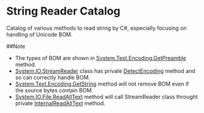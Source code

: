 String Reader Catalog
=====================

Catalog of various methods to read string by C#, especially focusing on handling of Unicode BOM.

##Note

 * The types of BOM are shown in [System.Text.Encoding.GetPreamble](https://msdn.microsoft.com/en-us/library/system.text.encoding.getpreamble.aspx) method.
 * [System.IO.StreamReader](https://msdn.microsoft.com/en-us/library/system.io.streamreader.aspx) class has private [DetectEncoding](http://referencesource.microsoft.com/#mscorlib/system/io/streamreader.cs,ea5187ae9c79350e) method and so can correctly handle BOM.
 * [System.Text.Encoding.GetString](https://msdn.microsoft.com/en-us/library/system.text.encoding.getstring.aspx) method will not remove BOM even if the source bytes contain BOM.
 * [System.IO.File.ReadAllText](https://msdn.microsoft.com/en-us/library/system.io.file.readalltext.aspx) method will call StreamReader class throught private [InternalReadAllText](http://referencesource.microsoft.com/#mscorlib/system/io/file.cs,c193e57831aa94a9) method.
